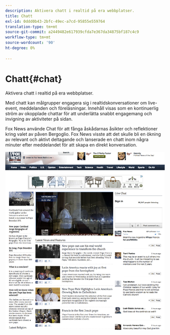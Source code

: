 ```yaml
---
description: Aktivera chatt i realtid på era webbplatser.
title: Chatt
exl-id: 0ddd0b43-2bfc-49ec-a7cd-95855e559764
translation-type: tm+mt
source-git-commit: a2449482e617939cfda7e367da34875bf187c4c9
workflow-type: tm+mt
source-wordcount: '90'
ht-degree: 0%

---
```


# Chatt{#chat}

Aktivera chatt i realtid på era webbplatser.

Med chatt kan målgrupper engagera sig i realtidskonversationer om live-event, meddelanden och föreläsningar. Innehåll visas som en kontinuerlig ström av okopplade chattar för att underlätta snabbt engagemang och invigning av aktiviteter på sidan.

Fox News använde Chat för att fånga åskådarnas åsikter och reflektioner kring valet av påven Bergoglio. Fox News visste att det skulle bli en ökning av relevant och aktivt deltagande och lanserade en chatt inom några minuter efter meddelandet för att skapa en direkt konversation.

![](assets/chat_example.png)
